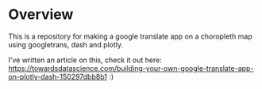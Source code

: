 # Overview

This is a repository for making a google translate app on a choropleth map using googletrans, dash and plotly.

I've written an article on this, check it out here: <br>
https://towardsdatascience.com/building-your-own-google-translate-app-on-plotly-dash-150297dbb8b1 :)
